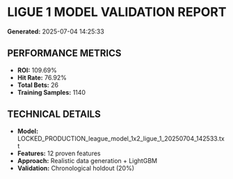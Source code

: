# LIGUE 1 MODEL VALIDATION REPORT

**Generated:** 2025-07-04 14:25:33

## PERFORMANCE METRICS

- **ROI:** 109.69%
- **Hit Rate:** 76.92%
- **Total Bets:** 26
- **Training Samples:** 1140

## TECHNICAL DETAILS

- **Model:** LOCKED_PRODUCTION_league_model_1x2_ligue_1_20250704_142533.txt
- **Features:** 12 proven features
- **Approach:** Realistic data generation + LightGBM
- **Validation:** Chronological holdout (20%)
